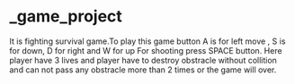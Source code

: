 # _game_project
It is fighting survival game.To play this game button A is for left move , S is for down, D for right and W for up
For shooting press SPACE button. Here player have 3 lives and player have to destroy obstracle without collition  and can not pass
any obstracle more than 2 times or the game will over.
